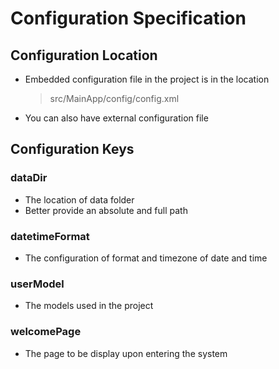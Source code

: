 # Configuration Specification
## Configuration Location
- Embedded configuration file in the project is in the location
  > src/MainApp/config/config.xml
- You can also have external configuration file
## Configuration Keys
### dataDir
- The location of data folder
- Better provide an absolute and full path
### datetimeFormat
- The configuration of format and timezone of date and time
### userModel
- The models used in the project
### welcomePage
- The page to be display upon entering the system